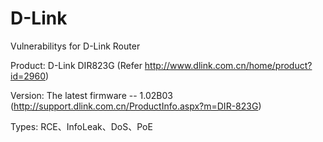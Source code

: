 # D-Link
Vulnerabilitys for D-Link Router

Product: D-Link DIR823G  (Refer http://www.dlink.com.cn/home/product?id=2960)

Version: The latest firmware -- 1.02B03 (http://support.dlink.com.cn/ProductInfo.aspx?m=DIR-823G)

Types: RCE、InfoLeak、DoS、PoE

